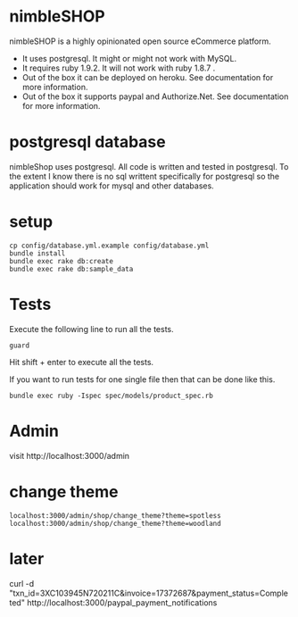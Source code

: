 # nimbleSHOP

nimbleSHOP is a highly opinionated open source eCommerce platform.

* It uses postgresql. It might or might not work with MySQL.
* It requires ruby 1.9.2. It will not work with ruby 1.8.7 .
* Out of the box it can be deployed on heroku. See documentation for more information.
* Out of the box it supports paypal and Authorize.Net. See documentation for more information.

# postgresql database

nimbleShop uses postgresql. All code is written and tested in postgresql. To the extent I know there is no sql writtent specifically for postgresql so the application should work for mysql and other databases.

# setup

    cp config/database.yml.example config/database.yml
    bundle install
    bundle exec rake db:create
    bundle exec rake db:sample_data

# Tests

Execute the following line to run all the tests.

    guard

Hit shift + enter to execute all the tests.

If you want to run tests for one single file then that can be done like this.

    bundle exec ruby -Ispec spec/models/product_spec.rb


# Admin

visit http://localhost:3000/admin

# change theme

    localhost:3000/admin/shop/change_theme?theme=spotless
    localhost:3000/admin/shop/change_theme?theme=woodland

# later

curl -d "txn_id=3XC103945N720211C&invoice=17372687&payment_status=Completed" http://localhost:3000/paypal_payment_notifications

